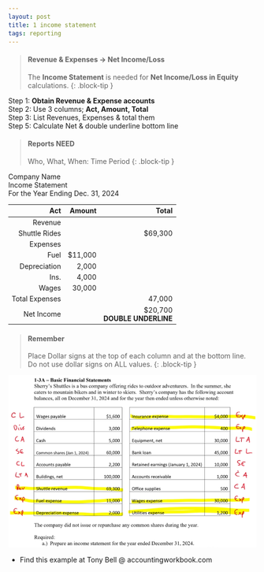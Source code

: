 ```yaml
---
layout: post
title: 1 income statement
tags: reporting
---
```



> #### Revenue & Expenses -> Net Income/Loss
> The **Income Statement** is needed for **Net Income/Loss in Equity** calculations.
{: .block-tip }


Step 1: **Obtain Revenue & Expense accounts**     
Step 2: Use 3 columns; **Act, Amount, Total**   
Step 3: List Revenues, Expenses & total them      
Step 5: Calculate Net & double underline bottom line   

> #### Reports NEED
> Who, What, When: Time Period
{: .block-tip }

Company Name   
Income Statement   
For the Year Ending Dec. 31, 2024

| Act | Amount | Total |
|----:|-------:|------:|
| Revenue | | |
| Shuttle Rides | | $69,300 |
| Expenses | | |
| Fuel | $11,000 | |
| Depreciation | 2,000 | |
| Ins. | 4,000 | |
| Wages | 30,000 | |
| Total Expenses | | 47,000 |
| Net Income | | $20,700 <br> **DOUBLE UNDERLINE** |


> #### Remember
> Place Dollar signs at the top of each column and at the bottom line. Do not use dollar signs on ALL values.
{: .block-tip }


![Example Income Statement](/assets/tony-bell/prepare-income-statement.png)

- Find this example at Tony Bell @ accountingworkbook.com
